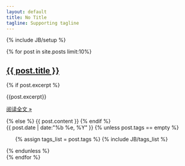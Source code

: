 ```yaml
---
layout: default
title: No Title
tagline: Supporting tagline
---
```

{% include JB/setup %}
<section id="home">
{% for post in site.posts limit:10%}
<div class="page-header">
  <h1><a href="{{ post.url }}">{{ post.title }}</a></h1>
</div>
<div class="row">
	<div class="span10">
	{% if post.excerpt %}
		<p>{{post.excerpt}}</p>
		<p class="pull-right"><a href="{{ post.url }}">阅读全文 &raquo; </a></p>
	{% else %}
		{{ post.content }}
	{% endif %}
	</div>
	<div class="span2">
	<span class="label label-info">{{ post.date | date:"%b %e, %Y" }}</span>
	{% unless post.tags == empty %}
    <ul class="tag_box">
    {% assign tags_list = post.tags %}
    {% include JB/tags_list %}
    </ul>
  {% endunless %}  
  </div>
</div>
{% endfor %}
</section>

